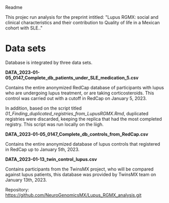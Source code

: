Readme

This projec run analysis for the preprint intitled: "Lupus RGMX: social and clinical characteristics and their contribution to Quality of life in a Mexican cohort with SLE.."

# Data sets

Database is integrated by three data sets.

**DATA_2023-01-05_0147_Complete_db_patients_under_SLE_medication_5.csv** 

Contains the entire anonymized RedCap database of participants with lupus who are undergoing lupus treatment, or are taking corticosteroids. This control was carried out with a cutoff in RedCap on January 5, 2023. 

In addition, based on the script titled *01_Finding_duplicated_registries_from_LupusRGMX.Rmd*, duplicated registries were discarded, keeping the replica that had the most completed registry. This script was run locally on the liigh.

**DATA_2023-01-05_0147_Complete_db_controls_from_RedCap.csv**

Contains the entire anonymized database of lupus controls that registered in RedCap up to January 5th, 2023.


**DATA_2023-01-13_twin_control_lupus.csv**

Contains participants from the TwinsMX project, who will be compared against lupus patients, this database was provided by TwinsMX team on January 13th, 2023.


Repository: <https://github.com/NeuroGenomicsMX/Lupus_RGMX_analysis.git>
